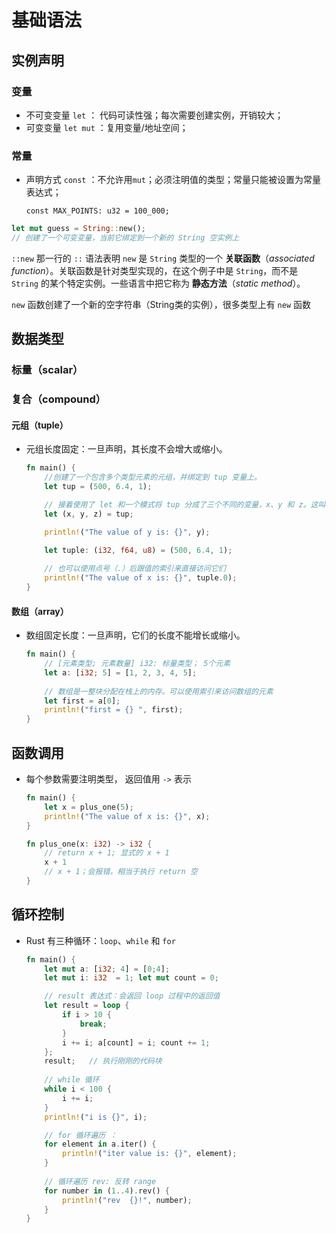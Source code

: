 # 基础语法

## 实例声明

### 变量

- 不可变变量 `let`   ： 代码可读性强；每次需要创建实例，开销较大；
- 可变变量  `let mut` ：复用变量/地址空间；

### 常量

- 声明方式 `const` ：不允许用`mut`；必须注明值的类型；常量只能被设置为常量表达式；

  `const MAX_POINTS: u32 = 100_000;`

```rust
let mut guess = String::new();
// 创建了一个可变变量，当前它绑定到一个新的 String 空实例上
```

`::new` 那一行的 `::` 语法表明 `new` 是 `String` 类型的一个 **关联函数**（*associated function*）。关联函数是针对类型实现的，在这个例子中是 `String`，而不是 `String` 的某个特定实例。一些语言中把它称为 **静态方法**（*static method*）。

`new` 函数创建了一个新的空字符串（String类的实例），很多类型上有 `new` 函数



## 数据类型

### 标量（scalar）



### 复合（compound）

#### 元组（tuple）

- 元组长度固定：一旦声明，其长度不会增大或缩小。

  ```rust
  fn main() {
      //创建了一个包含多个类型元素的元组，并绑定到 tup 变量上。
      let tup = (500, 6.4, 1);
  
      // 接着使用了 let 和一个模式将 tup 分成了三个不同的变量，x、y 和 z。这叫做 解构（destructuring）
      let (x, y, z) = tup;
  
      println!("The value of y is: {}", y);
      
      let tuple: (i32, f64, u8) = (500, 6.4, 1);
  
      // 也可以使用点号（.）后跟值的索引来直接访问它们
      println!("The value of x is: {}", tuple.0);
  }
  ```

  

#### 数组（array）

- 数组固定长度：一旦声明，它们的长度不能增长或缩小。

  ```rust
  fn main() {
      // [元素类型; 元素数量] i32: 标量类型； 5个元素
      let a: [i32; 5] = [1, 2, 3, 4, 5];
      
      // 数组是一整块分配在栈上的内存。可以使用索引来访问数组的元素
      let first = a[0];
      println!("first = {} ", first);
  }
  ```

  

## 函数调用

- 每个参数需要注明类型， 返回值用 `->` 表示

  ```rust
  fn main() {
      let x = plus_one(5);
      println!("The value of x is: {}", x);
  }
  
  fn plus_one(x: i32) -> i32 {
      // return x + 1; 显式的 x + 1
      x + 1
      // x + 1；会报错，相当于执行 return 空
  }
  
  ```

  

## 循环控制

- Rust 有三种循环：`loop`、`while` 和 `for`

  ```rust
  fn main() {
      let mut a: [i32; 4] = [0;4];
      let mut i: i32  = 1; let mut count = 0;
  
      // result 表达式：会返回 loop 过程中的返回值 
      let result = loop {
          if i > 10 {
              break;
          }
          i += i; a[count] = i; count += 1;
      };
      result;   // 执行刚刚的代码块
      
      // while 循环
      while i < 100 {
          i += i;
      }
      println!("i is {}", i);
  
      // for 循环遍历 ： 
      for element in a.iter() {
          println!("iter value is: {}", element);
      }
      
      // 循环遍历 rev: 反转 range
      for number in (1..4).rev() {
          println!("rev  {}!", number);
      }
  }
  ```
  


